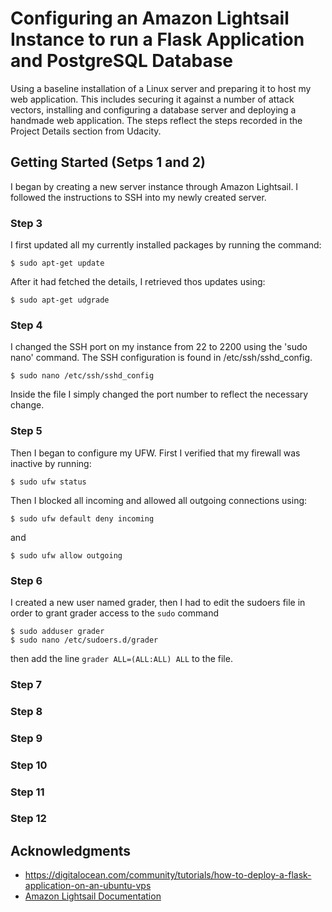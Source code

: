 # Configuring an Amazon Lightsail Instance to run a Flask Application and PostgreSQL Database

Using a baseline installation of a Linux server and preparing it to host my web application. This includes securing it against a number of attack vectors, installing and configuring a database server and deploying a handmade web application. The steps reflect the steps recorded in the Project Details section from Udacity.

## Getting Started (Setps 1 and 2)

I began by creating a new server instance through Amazon Lightsail.  I followed the instructions to SSH into my newly created server.

### Step 3

I first updated all my currently installed packages by running the command:

```
$ sudo apt-get update
```

After it had fetched the details, I retrieved thos updates using:

```linux
$ sudo apt-get udgrade
```

### Step 4

I changed the SSH port on my instance from 22 to 2200 using the 'sudo nano' command. The SSH configuration is found in /etc/ssh/sshd_config.
```linux 
$ sudo nano /etc/ssh/sshd_config
```
Inside the file I simply changed the port number to reflect the necessary change.


### Step 5

Then I began to configure my UFW. First I verified that my firewall was inactive by running:

```linux
$ sudo ufw status
```
Then I blocked all incoming and allowed all outgoing connections using:

```linux
$ sudo ufw default deny incoming
```

and

```linux
$ sudo ufw allow outgoing
```

### Step 6

I created a new user named grader, then I had to edit the sudoers file in order to grant grader access to the ```sudo``` command

```linux
$ sudo adduser grader
$ sudo nano /etc/sudoers.d/grader
```
 
then add the line ```grader ALL=(ALL:ALL) ALL``` to the file.

### Step 7

### Step 8

### Step 9

### Step 10

### Step 11

### Step 12

## Acknowledgments

* https://digitalocean.com/community/tutorials/how-to-deploy-a-flask-application-on-an-ubuntu-vps
* [Amazon Lightsail Documentation](https://aws.amazon.com/documentation/lightsail/)